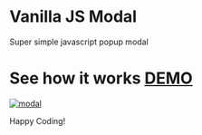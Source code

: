 # Vanilla JS Modal

Super simple javascript popup modal

# See how it works [DEMO](https://didier187.github.io/javascript-modal/)
[![modal](https://user-images.githubusercontent.com/18181964/137688451-90b41d37-e9c0-4107-86e6-dbfbb7ba94e5.PNG)
](https://didier187.github.io/javascript-modal/)

Happy Coding!
